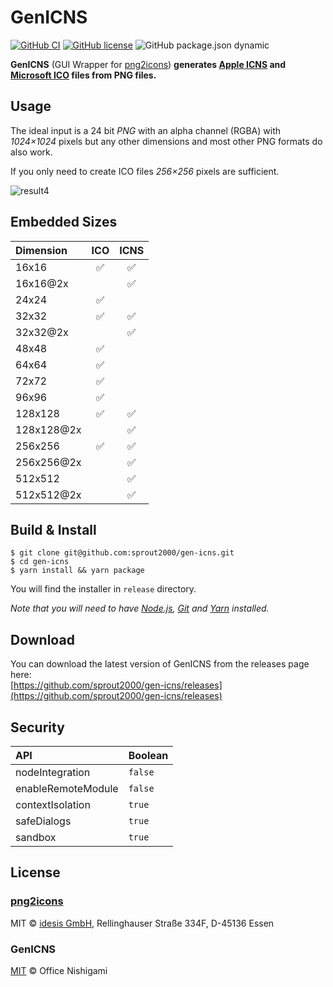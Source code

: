 # GenICNS

[![GitHub CI](https://github.com/sprout2000/gen-icns/workflows/GitHub%20CI/badge.svg)](https://github.com/sprout2000/gen-icns/actions?query=workflow%3A%22GitHub+CI%22)
[![GitHub license](https://img.shields.io/github/license/sprout2000/gen-icns)](https://github.com/sprout2000/gen-icns/blob/master/LICENSE.md)
![GitHub package.json dynamic](https://img.shields.io/github/package-json/keywords/sprout2000/gen-icns)

**GenICNS** (GUI Wrapper for [png2icons](https://github.com/idesis-gmbh/png2icons)) **generates [Apple ICNS](https://en.wikipedia.org/wiki/Apple_Icon_Image_format) and [Microsoft ICO](https://en.wikipedia.org/wiki/ICO_(file_format)) files from PNG files.**

## Usage

The ideal input is a 24 bit *PNG* with an alpha channel (RGBA) with *1024×1024* pixels but any other dimensions and most other PNG formats do also work. 

If you only need to create ICO files *256×256* pixels are sufficient. 

![result4](https://user-images.githubusercontent.com/52094761/81348809-c5528f00-90f9-11ea-88e5-751139d32ea9.gif)

## Embedded Sizes

| Dimension | ICO | ICNS |
| :--- | :---: | :---: |
| 16x16 | ✅ | ✅ |
| 16x16@2x | | ✅ |
| 24x24 | ✅ | |
| 32x32 | ✅ | ✅ |
| 32x32@2x | | ✅ |
| 48x48 | ✅ | |
| 64x64 | ✅ | |
| 72x72 | ✅ | |
| 96x96 | ✅ | |
| 128x128 | ✅ | ✅ |
| 128x128@2x | | ✅ |
| 256x256 | ✅ | ✅ |
| 256x256@2x | | ✅ |
| 512x512 | | ✅ |
| 512x512@2x | | ✅ |

## Build & Install

```
$ git clone git@github.com:sprout2000/gen-icns.git
$ cd gen-icns
$ yarn install && yarn package
```

You will find the installer in `release` directory.

*Note that you will need to have [Node.js](https://nodejs.org/en/), [Git](https://git-scm.com/) and [Yarn](https://yarnpkg.com/) installed.*

## Download

You can download the latest version of GenICNS from the releases page here:  
[https://github.com/sprout2000/gen-icns/releases](https://github.com/sprout2000/gen-icns/releases)

## Security

API | Boolean
:--- | :---
nodeIntegration | `false`
enableRemoteModule | `false`
contextIsolation | `true`
safeDialogs | `true`
sandbox | `true`

## License

### [png2icons](https://github.com/idesis-gmbh/png2icons)

MIT © [idesis GmbH](https://www.idesis.de), Rellinghauser Straße 334F, D-45136 Essen

### GenICNS

[MIT](https://github.com/sprout2000/lessview/blob/master/LICENSE.md) © Office Nishigami
